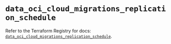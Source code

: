 # `data_oci_cloud_migrations_replication_schedule`

Refer to the Terraform Registry for docs: [`data_oci_cloud_migrations_replication_schedule`](https://registry.terraform.io/providers/oracle/oci/6.37.0/docs/data-sources/cloud_migrations_replication_schedule).
